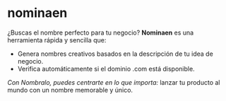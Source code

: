 # nominaen
¿Buscas el nombre perfecto para tu negocio? **Nominaen** es una herramienta rápida y sencilla que: 

- Genera nombres creativos basados en la descripción de tu idea de negocio.
- Verifica automáticamente si el dominio .com está disponible.

*Con Nombralo, puedes centrarte en lo que importa:* lanzar tu producto al mundo con un nombre memorable y único.
